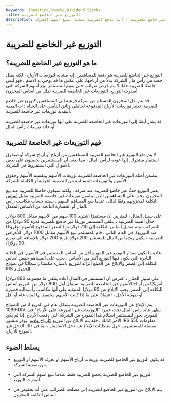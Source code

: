 ```yaml
---
keywords: Investing,Stocks,Dividend Stocks
title: التوزيع غير الخاضع للضريبة
description: التوزيع غير الخاضع للضريبة هو دفعة للمساهمين. على عكس ما قد يوحي به الاسم ، فإنه ليس حقًا غير خاضع للضريبة ؛ أنت تدفع الضريبة عندما تبيع أسهم الشركة.
---
```


# التوزيع غير الخاضع للضريبة
## ما هو التوزيع غير الخاضع للضريبة؟

التوزيع غير الخاضع للضريبة هو دفعة للمساهمين. إنه مشابه لتوزيعات الأرباح ، لكنه يمثل حصة من رأس مال الشركة بدلاً من أرباحها. على عكس ما قد يوحي به الاسم ، فهو ليس خاضعًا للضريبة حقًا. لا يتم فرض ضرائب حتى يقوم المستثمر ببيع أسهم الشركة التي أصدرت التوزيع. التوزيعات غير الخاضعة للضريبة تقلل من أساس المخزون.

قد يتم نقل المخزون المستلم من شركة فرعية إلى المساهمين كتوزيع غير خاضع للضريبة. تعتبر [توزيعات الأرباح](/dividend) المدفوعة لحاملي وثائق التأمين على الحياة ذات القيمة النقدية توزيعات غير خاضعة للضريبة.

قد يشار أيضًا إلى التوزيعات غير الخاضعة للضريبة على أنها توزيعات غير خاضعة للضريبة أو عائد توزيعات رأس المال.

## فهم التوزيعات غير الخاضعة للضريبة

لا يتم دفع التوزيع غير الخاضع للضريبة للمساهمين من أرباح أو أرباح شركة أو صندوق استثمار مشترك. إنها عودة لرأس المال ، مما يعني أن المستثمرين يحصلون على بعض الأموال التي استثمروها في الشركة.

تتضمن أمثلة التوزيعات غير الخاضعة للضريبة توزيعات الأسهم وتقسيم الأسهم وحقوق الأسهم والتوزيعات المستلمة من التصفية الجزئية أو الكاملة للشركة.

يعتبر التوزيع حدثًا غير خاضع للضريبة عند صرفه ، ولكنه سيكون خاضعًا للضريبة عند بيع المخزون. يجب على المساهمين الذين يتلقون توزيعات غير خاضعة للضريبة تقليل [أساس التكلفة لمخزونهم](/costbasis) وفقًا لذلك. عندما يبيع المساهم السهم ، سيتم حساب مكاسب رأس المال أو الخسارة الناتجة عن الأساس المعدل.

على سبيل المثال ، لنفترض أن مستثمرًا اشترى 100 سهم من الأسهم مقابل 800 دولار. خلال السنة الضريبية ، يتلقى المستثمر توزيعًا غير خاضع للضريبة قدره 90 دولارًا من الشركة. سيتم تعديل أساس التكلفة إلى 710 دولارات (السعر المدفوع للأسهم مطروحًا منه التوزيع). في العام التالي ، قام المستثمر ببيع الأسهم مقابل 1000 دولار. للأغراض الضريبية ، يكون ربح رأس المال للمستثمر 290 دولارًا (ربح 200 دولار بالإضافة إلى توزيع 90 دولارًا).

عادة ما يكون مقدار التوزيع غير الموزع أقل من أساس المستثمر في الأسهم. في الحالة النادرة التي يكون فيها التوزيع أكثر من الأساس ، يجب على المساهم خفض أساس التكلفة إلى الصفر والإبلاغ عن المبلغ الزائد للتوزيع باعتباره مكسبًا رأسماليًا في نموذج IRS [الجدول](/scheduled) [د](/scheduled).

على سبيل المثال ، افترض أن المستثمر في المثال أعلاه يتلقى ما مجموعه 890 دولارًا أمريكيًا من أرباح الأسهم غير الخاضعة للضريبة. سيقلل أول 800 دولار من التوزيع أساس التكلفة إلى الصفر. يجب الإبلاغ عن 90 دولارًا المتبقية على أنها مكاسب رأسمالية قصيرة أو طويلة الأجل ، اعتمادًا على ما إذا كانت الأسهم محتفظ بها لمدة عام أو أقل.

يتم الإبلاغ عن التوزيعات غير الخاضعة للضريبة بشكل عام في المربع 3 من النموذج 1099-DIV. يظهر عائد رأس المال تحت عمود "التوزيعات غير الموزعة على الأرباح" في النموذج. يجوز للمستثمر استلام هذا النموذج من الشركة التي دفعت الأرباح. إذا لم يكن الأمر كذلك ، فقد يتم الإبلاغ عن التوزيع [كأرباح عادية](/ordinary-dividends). يوفر منشور IRS 550 معلومات مفصلة للمستثمرين حول متطلبات الإبلاغ عن دخل الاستثمار ، بما في ذلك الدخل غير الموزع للأرباح.

## يسلط الضوء

- قد يكون التوزيع غير الخاضع للضريبة توزيعات أرباح الأسهم أو تجزئة الأسهم أو التوزيع من تصفية الشركة.

- التوزيع غير الخاضع للضريبة يخضع للضريبة فقط عندما تبيع أسهم الشركة التي أصدرت التوزيع.

- يتم الإبلاغ عن التوزيع غير الخاضع للضريبة إلى مصلحة الضرائب على أنه تخفيض في أساس التكلفة للمخزون.

